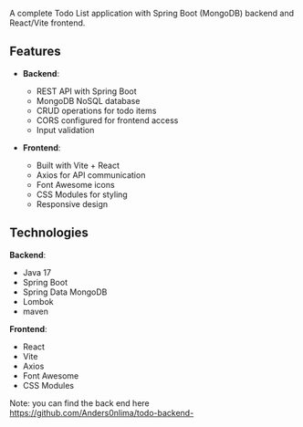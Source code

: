 A complete Todo List application with Spring Boot (MongoDB) backend and React/Vite frontend.

## Features

- **Backend**:
  - REST API with Spring Boot
  - MongoDB NoSQL database
  - CRUD operations for todo items
  - CORS configured for frontend access
  - Input validation

- **Frontend**:
  - Built with Vite + React
  - Axios for API communication
  - Font Awesome icons
  - CSS Modules for styling
  - Responsive design

## Technologies

**Backend**:
- Java 17
- Spring Boot
- Spring Data MongoDB
- Lombok
- maven

**Frontend**:
- React 
- Vite
- Axios
- Font Awesome
- CSS Modules

Note: you can find the back end here https://github.com/Anders0nlima/todo-backend-
